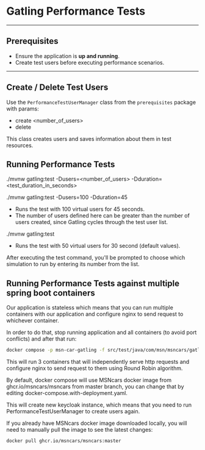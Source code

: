 # Gatling Performance Tests

---

## Prerequisites

- Ensure the application is **up and running**.
- Create test users before executing performance scenarios.

---

## Create / Delete Test Users

Use the `PerformanceTestUserManager` class from the `prerequisites` package with params:
- create <number_of_users>
- delete

This class creates users and saves information about them in test resources.

## Running Performance Tests
./mvnw gatling:test -Dusers=<number_of_users> -Dduration=<test_duration_in_seconds>

./mvnw gatling:test -Dusers=100 -Dduration=45 
- Runs the test with 100 virtual users for 45 seconds.
- The number of users defined here can be greater than the number of users created,
since Gatling cycles through the test user list.

./mvnw gatling:test
- Runs the test with 50 virtual users for 30 second (default values).

After executing the test command, you'll be prompted to choose which simulation
to run by entering its number from the list.

## Running Performance Tests against multiple spring boot containers

Our application is stateless which means that you can run multiple containers with our application
and configure nginx to send request to whichever container.

In order to do that, stop running application and all containers (to avoid port conflicts) and after that run:
```bash
docker compose -p msn-car-gatling -f src/test/java/com/msn/msncars/gatling/prerequisites/optional/docker-compose-with-deployment.yaml up -d
```

This will run 3 containers that will independently serve http requests and configure nginx
to send request to them using Round Robin algorithm.

By default, docker compose will use MSNcars docker image from ghcr.io/msncars/msncars from master branch,
you can change that by editing docker-compose.with-deployment.yaml.

This will create new keycloak instance, which means that you need to run PerformanceTestUserManager to create users again.

If you already have MSNcars docker image downloaded locally, you will need to manually pull the image to see the latest changes:
```bash
docker pull ghcr.io/msncars/msncars:master
```